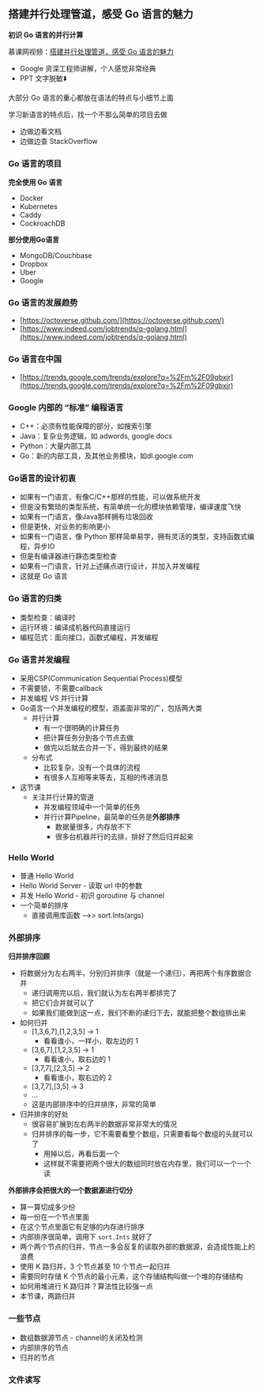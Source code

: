 ## 搭建并行处理管道，感受 Go 语言的魅力

**初识 Go 语言的并行计算**

慕课网视频：[搭建并行处理管道，感受 Go 语言的魅力](https://www.imooc.com/learn/927)
* Google 资深工程师讲解，个人感觉非常经典
* PPT 文字脱敏⬇️

大部分 Go 语言的重心都放在语法的特点与小细节上面

学习新语言的特点后，找一个不那么简单的项目去做
* 边做边看文档
* 边做边查 StackOverflow

### Go 语言的项目
**完全使用 Go 语言**
* Docker
* Kubernetes
* Caddy
* CockroachDB

**部分使用Go语言**
* MongoDB/Couchbase
* Dropbox
* Uber
* Google

### Go 语言的发展趋势
* [https://octoverse.github.com/](https://octoverse.github.com/)
* [https://www.indeed.com/jobtrends/q-golang.html](https://www.indeed.com/jobtrends/q-golang.html)

### Go 语言在中国
* [https://trends.google.com/trends/explore?q=%2Fm%2F09gbxjr](https://trends.google.com/trends/explore?q=%2Fm%2F09gbxjr)

### Google 内部的 “标准” 编程语言
* C++：必须有性能保障的部分，如搜索引擎
* Java：复杂业务逻辑，如 adwords, google docs
* Python：大量内部工具
* Go：新的内部工具，及其他业务模块，如dl.google.com

### Go语言的设计初衷
* 如果有一门语言，有像C/C++那样的性能，可以做系统开发
* 但是没有繁琐的类型系统，有简单统一化的模块依赖管理，编译速度飞快
* 如果有一门语言，像Java那样拥有垃圾回收
* 但是更快，对业务的影响更小
* 如果有一门语言，像 Python 那样简单易学，拥有灵活的类型，支持函数式编程，异步IO
* 但是有编译器进行静态类型检查
* 如果有一门语言，针对上述痛点进行设计，并加入并发编程
* 这就是 Go 语言

### Go 语言的归类
* 类型检查：编译时
* 运行环境：编译成机器代码直接运行
* 编程范式：面向接口，函数式编程，并发编程

### Go 语言并发编程
* 采用CSP(Communication Sequential Process)模型
* 不需要锁，不需要callback
* 并发编程 VS 并行计算
* Go语言一个并发编程的模型，涵盖面非常的广，包括两大类
  * 并行计算
    * 有一个很明确的计算任务
    * 把计算任务分到各个节点去做
    * 做完以后就去合并一下，得到最终的结果
  * 分布式
    * 比较复杂，没有一个具体的流程
    * 有很多人互相等来等去，互相的传递消息
* 这节课
  * 关注并行计算的管道
    * 并发编程领域中一个简单的任务
    * 并行计算Pipeline，最简单的任务是**外部排序**
      * 数据量很多，内存放不下
      * 很多台机器并行的去排，排好了然后归并起来

### Hello World
* 普通 Hello World
* Hello World Server - 读取 url 中的参数
* 并发 Hello World - 初识 goroutine 与 channel
* 一个简单的排序
  * 直接调用库函数 -->> sort.Ints(args) 

### 外部排序
**归并排序回顾**
* 将数据分为左右两半，分别归并排序（就是一个递归），再把两个有序数据合并
  * 递归调用完以后，我们就认为左右两半都排完了
  * 把它们合并就可以了
  * 如果我们能做到这一点，我们不断的递归下去，就能把整个数组排出来
* 如何归并
  * [1,3,6,7],[1,2,3,5] -> 1
    * 看看谁小，一样小，取左边的 1
  * [3,6,7],[1,2,3,5] -> 1
    * 看看谁小，取右边的 1
  * [3,7,7],[2,3,5] -> 2
    * 看看谁小，取右边的 2
  * [3,7,7],[3,5] -> 3
  * ...
  * 这是内部排序中的归并排序，非常的简单
* 归并排序的好处
  * 很容易扩展到左右两半的数据非常非常大的情况
  * 归并排序的每一步，它不需要看整个数组，只需要看每个数组的头就可以了
    * 用掉以后，再看后面一个
    * 这样就不需要把两个很大的数组同时放在内存里，我们可以一个一个读

**外部排序会把很大的一个数据源进行切分**
* 算一算切成多少份
* 每一份在一个节点里面
* 在这个节点里面它有足够的内存进行排序
* 内部排序很简单，调用下 `sort.Ints` 就好了
* 两个两个节点的归并，节点一多会反复的读取外部的数据源，会造成性能上的浪费
* 使用 K 路归并，3 个节点甚至 10 个节点一起归并
* 需要同时存储 K 个节点的最小元素，这个存储结构叫做一个堆的存储结构
* 如何用堆进行 K 路归并？算法性比较强一点
* 本节课，两路归并

### 一些节点
* 数组数据源节点 - channel的关闭及检测
* 内部排序的节点
* 归并的节点

### 文件读写




